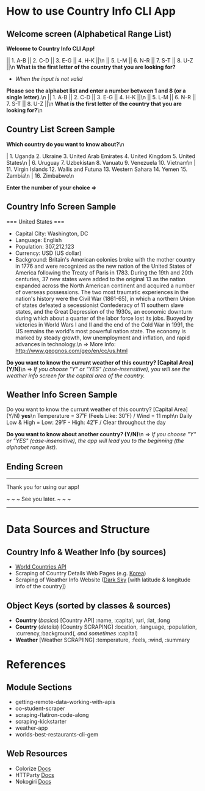 # How to use Country Info CLI App

## Welcome screen (Alphabetical Range List)
**Welcome to Country Info CLI App!**

||  1. A-B  ||  2. C-D  ||  3. E-G  ||  4. H-K  ||\n
||  5. L-M  ||  6. N-R  ||  7. S-T  ||  8. U-Z  ||\n
**What is the first letter of the country that you are looking for?**

- *When the input is not valid*

**Please see the alphabet list and enter a number between 1 and 8 (or a single letter).**\n
||  1. A-B  ||  2. C-D  ||  3. E-G  ||  4. H-K  ||\n
||  5. L-M  ||  6. N-R  ||  7. S-T  ||  8. U-Z  ||\n
**What is the first letter of the country that you are looking for?**\n

## Country List Screen Sample
**Which country do you want to know about?**\n

| 1. Uganda                2. Ukraine               3. United Arab Emirates  4. United Kingdom        5. United States\n
| 6. Uruguay               7. Uzbekistan            8. Vanuatu               9. Venezuela             10. Vietnam\n
| 11.  Virgin Islands      12. Wallis and Futuna    13. Western Sahara       14. Yemen                15. Zambia\n
| 16.  Zimbabwe\n

**Enter the number of your choice =>**

## Country Info Screen Sample
===   United States   ===

- Capital City: Washington, DC
- Language: English
- Population: 307,212,123
- Currency: USD (US dollar)
- Background:
Britain's American colonies broke with the mother country in 1776 and were recognized as the new nation of the United States of America following the Treaty of Paris in 1783. During the 19th and 20th centuries, 37 new states were added to the original 13 as the nation expanded across the North American continent and acquired a number of overseas possessions. The two most traumatic experiences in the nation's history were the Civil War (1861-65), in which a northern Union of states defeated a secessionist Confederacy of 11 southern slave states, and the Great Depression of the 1930s, an economic downturn during which about a quarter of the labor force lost its jobs. Buoyed by victories in World Wars I and II and the end of the Cold War in 1991, the US remains the world's most powerful nation state. The economy is marked by steady growth, low unemployment and inflation, and rapid advances in technology.\n
 => More Info: http://www.geognos.com/geo/en/cc/us.html

**Do you want to know the currunt weather of this country? [Capital Area] (Y/N)**\n
=> *If you choose "Y" or "YES" (case-insensitive), you will see the weather info screen for the capital area of the country.*

## Weather Info Screen Sample
Do you want to know the currunt weather of this country? [Capital Area] (Y/N) **yes**\n
Temperature =  37˚F (Feels Like: 30˚F) / Wind = 11 mph\n
Daily Low & High =  Low: 29˚F - High: 42˚F / Clear throughout the day

**Do you want to know about another country? (Y/N)**\n
=> *If you choose "Y" or "YES" (case-insensitive), the app will lead you to the beginning (the alphabet range list).*

## Ending Screen
****************************

Thank you for using our app!

~ ~ ~  See you later.  ~ ~ ~

****************************

# Data Sources and Structure

## Country Info & Weather Info (by sources)
- [World Countries API](http://www.geognos.com/geo/en/world-countries-API.html)
- Scraping of Country Details Web Pages (e.g. [Korea](http://www.geognos.com/geo/en/cc/kr.html))
- Scraping of Weather Info Website ([Dark Sky](https://darksky.net/forecast/37,127.3/) [with latitude & longitude info of the country])

## Object Keys (sorted by classes & sources)
- **Country** (*basics*) [Country API] :name, :capital, :url, :lat, :long
- **Country** (*details*) [Country SCRAPING] :location, :language, :population, :currency,:background(*, and sometimes* :capital)
- **Weather** [Weather SCRAPIING] :temperature, :feels, :wind, :summary

# References

## Module Sections
- getting-remote-data-working-with-apis 
- oo-student-scraper 
- scraping-flatiron-code-along
- scraping-kickstarter
- weather-app
- worlds-best-restaurants-cli-gem 

## Web Resources
- Colorize [Docs](https://github.com/fazibear/colorize)
- HTTParty [Docs](https://github.com/jnunemaker/httparty/tree/master/docs)
- Nokogiri [Docs](label-Parsing+and+Querying)